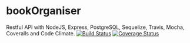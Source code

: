 # bookOrganiser
Restful API with NodeJS, Express, PostgreSQL, Sequelize, Travis, Mocha, Coveralls and Code Climate.
[![Build Status](https://travis-ci.com/slowwwburn/bookOrganiser.svg?branch=master)](https://travis-ci.com/slowwwburn/bookOrganiser)
[![Coverage Status](https://coveralls.io/repos/github/slowwwburn/bookOrganiser/badge.svg?branch=master)](https://coveralls.io/github/slowwwburn/bookOrganiser?branch=master)
